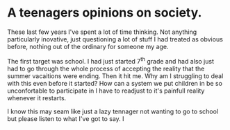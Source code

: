 # A teenagers opinions on society.

These last few years I've spent a lot of time thinking. Not anything particularly inovative, just questioning a lot of stuff I had treated as obvious before, nothing out of the ordinary for someone my age.

The first target was school. I had just started 7<sup>th</sup> grade and had also just had to go through the whole process of accepting the reality that the summer vacaitions were ending. Then it hit me. Why am I struggling to deal with this even before it started? How can a system we put children in be so unconfortable to participate in I have to readjust to it's painfull reality whenever it restarts.

I know this may seam like just a lazy tennager not wanting to go to school but please listen to what I've got to say. I
